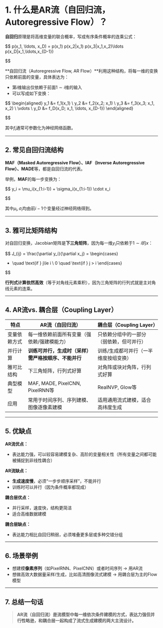 # 1. 什么是AR流（自回归流，Autoregressive Flow）？

**自回归**原理是将高维变量的联合概率，写成有序条件概率的连乘公式：

$$
p(x_1, \ldots, x_D) = p(x_1) p(x_2|x_1) p(x_3|x_1,x_2)\ldots p(x_D|x_1,\ldots,x_{D-1})

$$

**自回归流（Autoregressive Flow, AR Flow）**利用这种结构，将每一维的变换只依赖前面的变量，具体表达为：

- 第$i$维输出仅依赖于前面$1\sim i$维的输入
- 可以写成如下变换：

$$
\begin{aligned}
y_1 &= f_1(x_1) \\
y_2 &= f_2(x_2; x_1) \\
y_3 &= f_3(x_3; x_1, x_2) \\
\vdots \\
y_D &= f_D(x_D; x_1, \ldots, x_{D-1})
\end{aligned}

$$

其中$f_i$通常可参数化为神经网络函数。

---

## 2. 常见自回归流结构

**MAF（Masked Autoregressive Flow）、IAF（Inverse Autoregressive Flow）、MADE**等，都是自回归流的代表。

举例，**MAF**的每一步变换为：

$$
y_i = \mu_i(x_{1:i-1}) + \sigma_i(x_{1:i-1}) \cdot x_i

$$

其中$\mu_i,\sigma_i$均由前$i-1$个变量经过神经网络得到。

---

## 3. 雅可比矩阵结构

对自回归变换，Jacobian矩阵是**下三角矩阵**，因为每一维$y_i$只依赖于$1\sim i$的$x$：

$$
J_{ij} = \frac{\partial y_i}{\partial x_j} = 
\begin{cases}
* \quad \text{if } j\le i \\
0 \quad \text{if } j > i
\end{cases}

$$

**行列式计算依然高效**（等于对角线元素乘积），因为三角矩阵的行列式就是主对角线元素的连乘。

---

## 4. AR流vs. 耦合层（Coupling Layer）


| 特点         | AR流（自回归流）                                     | 耦合层（Coupling Layer）                 |
| -------------- | ------------------------------------------------------ | ------------------------------------------ |
| 变量依赖方式 | 每一维依赖前面所有变量（强依赖/强建模能力）          | 只依赖分组中的一部分（弱依赖，但可并行） |
| 并行计算     | **训练可并行，生成时（采样）需严格按顺序、不能并行** | 训练/生成都可并行（一半维度按组变换）    |
| 雅可比结构   | 下三角矩阵，行列式好算                               | 对角阵或块对角阵，行列式好算             |
| 典型模型     | MAF, MADE, PixelCNN, PixelRNN等                      | RealNVP, Glow等                          |
| 应用         | 常用于时间序列、序列建模、图像逐像素建模             | 适用通用流式建模，适合高纬度生成         |

---

## 5. 优缺点

**AR流优点：**

- 表达能力强，可以较容易建模复杂、高阶的变量相关性（所有变量之间都可能被捕捉到非线性耦合）

**AR流缺点：**

- **生成速度慢**，必须“一步步顺序采样”，不能并行
- 训练时可以并行（因为条件概率都现成）

**耦合层优点：**

- 并行采样，速度快，结构更简洁
- 适合高维数据建模

**耦合层缺点：**

- 表达能力相比自回归稍弱，必须堆叠更多层或多种交错分组

---

## 6. 场景举例

- 想建模**像素序列**（如PixelRNN、PixelCNN）或者时间序列 → 用AR流
- 想做高效大数据量采样/生成，比如高清图像流式建模 → 用耦合层为主的Flow模型

---

## 7. 总结一句话

> **AR流（自回归流）是流模型中每一维依次条件建模的方式，表达力强但并行性略逊，和耦合层一起构成了流式生成建模的两大主流设计。**
